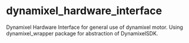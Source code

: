 # dynamixel_hardware_interface
Dynamixel Hardware Interface for general use of dynamixel motor. 
Using dynamixel_wrapper package for abstraction of DynamixelSDK.
